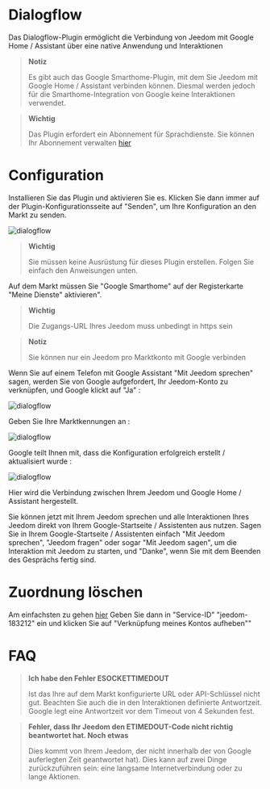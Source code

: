 # Dialogflow

Das Dialogflow-Plugin ermöglicht die Verbindung von Jeedom mit Google Home / Assistant über eine native Anwendung und Interaktionen

> **Notiz**
>
> Es gibt auch das Google Smarthome-Plugin, mit dem Sie Jeedom mit Google Home / Assistant verbinden können. Diesmal werden jedoch für die Smarthome-Integration von Google keine Interaktionen verwendet.

> **Wichtig**
>
> Das Plugin erfordert ein Abonnement für Sprachdienste. Sie können Ihr Abonnement verwalten [hier](https://market.jeedom.com/index.php?v=d&p=profils#services)

# Configuration

Installieren Sie das Plugin und aktivieren Sie es. Klicken Sie dann immer auf der Plugin-Konfigurationsseite auf "Senden", um Ihre Konfiguration an den Markt zu senden.

![dialogflow](../images/dialogflow1.png)

> **Wichtig**
>
> Sie müssen keine Ausrüstung für dieses Plugin erstellen. Folgen Sie einfach den Anweisungen unten.

Auf dem Markt müssen Sie "Google Smarthome" auf der Registerkarte "Meine Dienste" aktivieren".

> **Wichtig**
>
> Die Zugangs-URL Ihres Jeedom muss unbedingt in https sein

> **Notiz**
>
> Sie können nur ein Jeedom pro Marktkonto mit Google verbinden

Wenn Sie auf einem Telefon mit Google Assistant "Mit Jeedom sprechen" sagen, werden Sie von Google aufgefordert, Ihr Jeedom-Konto zu verknüpfen, und Google klickt auf "Ja" :

![dialogflow](../images/dialogflow2.png)

Geben Sie Ihre Marktkennungen an :

![dialogflow](../images/dialogflow3.png)

Google teilt Ihnen mit, dass die Konfiguration erfolgreich erstellt / aktualisiert wurde :

![dialogflow](../images/dialogflow4.png)

Hier wird die Verbindung zwischen Ihrem Jeedom und Google Home / Assistant hergestellt.

Sie können jetzt mit Ihrem Jeedom sprechen und alle Interaktionen Ihres Jeedom direkt von Ihrem Google-Startseite / Assistenten aus nutzen.
Sagen Sie in Ihrem Google-Startseite / Assistenten einfach "Mit Jeedom sprechen", "Jeedom fragen" oder sogar "Mit Jeedom sagen", um die Interaktion mit Jeedom zu starten, und "Danke", wenn Sie mit dem Beenden des Gesprächs fertig sind.

# Zuordnung löschen

Am einfachsten zu gehen [hier](https://gala-demo.appspot.com) Geben Sie dann in "Service-ID" "jeedom-183212" ein und klicken Sie auf "Verknüpfung meines Kontos aufheben""

# FAQ

>**Ich habe den Fehler ESOCKETTIMEDOUT**
>
>Ist das Ihre auf dem Markt konfigurierte URL oder API-Schlüssel nicht gut. Beachten Sie auch die in den Interaktionen definierte Antwortzeit. Google legt eine Antwortzeit vor dem Timeout von 4 Sekunden fest.

>**Fehler, dass Ihr Jeedom den ETIMEDOUT-Code nicht richtig beantwortet hat. Noch etwas**
>
>Dies kommt von Ihrem Jeedom, der nicht innerhalb der von Google auferlegten Zeit geantwortet hat). Dies kann auf zwei Dinge zurückzuführen sein: eine langsame Internetverbindung oder zu lange Aktionen.
